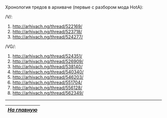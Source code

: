 Хронология тредов в архиваче (первые с разбором мода HotA):

/V/:

1. http://arhivach.ng/thread/522169/
2. http://arhivach.ng/thread/523718/
3. http://arhivach.ng/thread/524277/

/VG/:

1. http://arhivach.ng/thread/524351/
2. http://arhivach.ng/thread/526909/
3. http://arhivach.ng/thread/538140/
4. http://arhivach.ng/thread/540340/
5. http://arhivach.ng/thread/546203/
6. http://arhivach.ng/thread/551704/
7. http://arhivach.ng/thread/556128/
8. http://arhivach.ng/thread/562349/



------

|[*На главную*](Главная.md)|
|:---:|
